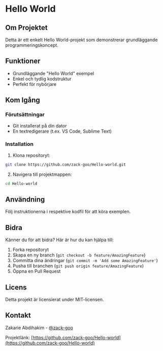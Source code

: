 # Hello World

## Om Projektet
Detta är ett enkelt Hello World-projekt som demonstrerar grundläggande programmeringskoncept.

## Funktioner
- Grundläggande "Hello World" exempel
- Enkel och tydlig kodstruktur
- Perfekt för nybörjare

## Kom Igång

### Förutsättningar
- Git installerat på din dator
- En textredigerare (t.ex. VS Code, Sublime Text)

### Installation
1. Klona repositoryt:
```bash
git clone https://github.com/zack-goo/Hello-world.git
```

2. Navigera till projektmappen:
```bash
cd Hello-world
```

## Användning
Följ instruktionerna i respektive kodfil för att köra exemplen.

## Bidra
Känner du för att bidra? Här är hur du kan hjälpa till:
1. Forka repositoryt
2. Skapa en ny branch (`git checkout -b feature/AmazingFeature`)
3. Committa dina ändringar (`git commit -m 'Add some AmazingFeature'`)
4. Pusha till branchen (`git push origin feature/AmazingFeature`)
5. Öppna en Pull Request

## Licens
Detta projekt är licensierat under MIT-licensen.

## Kontakt
Zakarie Abdihakim - [@zack-goo](https://github.com/zack-goo)

Projektlänk: [https://github.com/zack-goo/Hello-world](https://github.com/zack-goo/Hello-world)